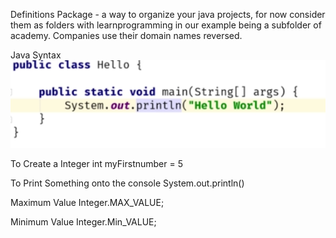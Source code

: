 Definitions
Package - a way to organize your java projects, for now consider them as folders with learnprogramming in our example being a subfolder of academy. Companies use their domain names reversed.

Java Syntax
![](/assets/images/2021-07-26-16-07-00.png)

To Create a Integer
int myFirstnumber = 5

To Print Something onto the console
System.out.println()

Maximum Value
Integer.MAX_VALUE;

Minimum Value
Integer.Min_VALUE;
